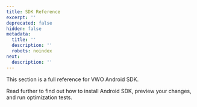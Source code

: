 ```yaml
---
title: SDK Reference
excerpt: ''
deprecated: false
hidden: false
metadata:
  title: ''
  description: ''
  robots: noindex
next:
  description: ''
---
```

This section is a full reference for VWO Android SDK.

Read further to find out how to install Android SDK, preview your changes, and run optimization tests.